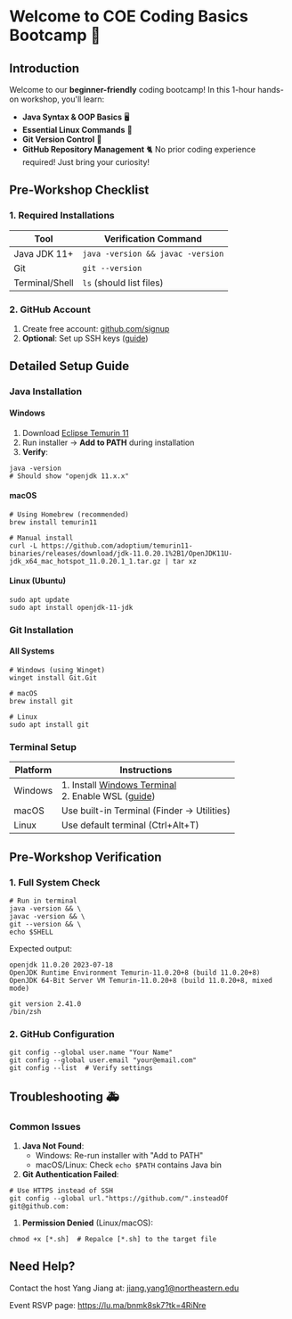# Welcome to **COE Coding Basics Bootcamp** 🚀
## Introduction
Welcome to our **beginner-friendly** coding bootcamp! In this 1-hour hands-on workshop, you'll learn:
- **Java Syntax & OOP Basics** 🖥️
- **Essential Linux Commands** 🐧
- **Git Version Control** 🔄
- **GitHub Repository Management** 🐈
No prior coding experience required! Just bring your curiosity!

## **Pre-Workshop Checklist** 
### **1. Required Installations**

| Tool           | Verification Command              |
| -------------- | --------------------------------- |
| Java JDK 11+   | `java -version && javac -version` |
| Git            | `git --version`                   |
| Terminal/Shell | `ls` (should list files)          |

### **2. GitHub Account**
1. Create free account: [github.com/signup](https://github.com/signup)
2. **Optional**: Set up SSH keys ([guide](https://docs.github.com/en/authentication/connecting-to-github-with-ssh))
## **Detailed Setup Guide** 
### **Java Installation**
#### **Windows**
1. Download [Eclipse Temurin 11](https://adoptium.net/temurin/releases/?version=11)
2. Run installer → **Add to PATH** during installation
3. **Verify**:
```
java -version
# Should show "openjdk 11.x.x"
```
#### **macOS**
```
# Using Homebrew (recommended)
brew install temurin11

# Manual install
curl -L https://github.com/adoptium/temurin11-binaries/releases/download/jdk-11.0.20.1%2B1/OpenJDK11U-jdk_x64_mac_hotspot_11.0.20.1_1.tar.gz | tar xz
```
#### **Linux (Ubuntu)**
```
sudo apt update
sudo apt install openjdk-11-jdk
```
### **Git Installation** 
#### **All Systems**
```
# Windows (using Winget)
winget install Git.Git

# macOS
brew install git

# Linux
sudo apt install git
```
### **Terminal Setup** 

| Platform | Instructions                                                                                                                               |
| -------- | ------------------------------------------------------------------------------------------------------------------------------------------ |
| Windows  | 1. Install [Windows Terminal](https://aka.ms/terminal)  <br>2. Enable WSL ([guide](https://learn.microsoft.com/en-us/windows/wsl/install)) |
| macOS    | Use built-in Terminal (Finder → Utilities)                                                                                                 |
| Linux    | Use default terminal (Ctrl+Alt+T)                                                                                                          |
## **Pre-Workshop Verification** 
### **1. Full System Check**
```
# Run in terminal
java -version && \
javac -version && \
git --version && \
echo $SHELL
```
Expected output:
```
openjdk 11.0.20 2023-07-18
OpenJDK Runtime Environment Temurin-11.0.20+8 (build 11.0.20+8)
OpenJDK 64-Bit Server VM Temurin-11.0.20+8 (build 11.0.20+8, mixed mode)

git version 2.41.0
/bin/zsh
```
### **2. GitHub Configuration**
```
git config --global user.name "Your Name"
git config --global user.email "your@email.com"
git config --list  # Verify settings
```

## **Troubleshooting** 🚑
### **Common Issues**
1. **Java Not Found**:
    - Windows: Re-run installer with "Add to PATH"
    - macOS/Linux: Check `echo $PATH` contains Java bin
2. **Git Authentication Failed**:
```
# Use HTTPS instead of SSH
git config --global url."https://github.com/".insteadOf git@github.com:
```
1. **Permission Denied** (Linux/macOS):
```
chmod +x [*.sh]  # Repalce [*.sh] to the target file 
```
## **Need Help?** 
Contact the host Yang Jiang at:
jiang.yang1@northeastern.edu

Event RSVP page:
https://lu.ma/bnmk8sk7?tk=4RiNre